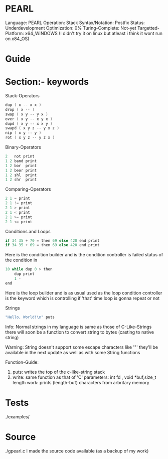 # PEARL
Language: PEARL
Operation: Stack
Syntax/Notation: Postfix 
Status: Underdevelopment 
Optimization: 0% 
Turing-Complete: Not-yet
Targetted-Platform: x64_WINDOWS (I didn't try it on linux but atleast i think it wont run on x84_OS)

# Guide

# Section:- keywords
Stack-Operators
```c
dup ( x -- x x )
drop ( x -- )
swap ( x y -- y x )
over ( x y -- x y x )
dupd ( x y -- x x y )
swapd ( x y z -- y x z )
nip ( x y -- y )
rot ( x y z -- y z x )
```

Binary-Operators
```c
2   not print
1 2 band print
1 2 bor  print
1 2 beor print
1 2 shl  print
1 2 shr  print
```

Comparing-Operators
```c
2 1 = print
2 1 != print
2 1 > print
2 1 < print
2 1 >= print
2 1 <= print
```

Conditions and Loops
```c
if 34 35 + 70 = then 69 else 420 end print
if 34 35 + 69 = then 69 else 420 end print
```

Here <if> is the condition builder and <then> is the condition controller <else> is failed status of the condition in <then>

```c
10 while dup 0 > then
    dup print
    1 -
end
```

Here <while> is the loop builder and <then> is as usual used as the loop condition controller <end> is the keyword which is controlling if 'that' time loop is gonna repeat or not


Strings
```c
"Hello, World!\n" puts
```

Info: Normal strings in my language is same as those of C-Like-Strings there will soon be a function to convert string to bytes (casting to native string)

Warning: String doesn't support some escape characters like '\"' they'll be available in the next update as well as with some String functions

Function-Guide: 
1. puts: writes the top of the c-like-string stack
2. write:  same function as that of 'C' 
           parameters: int fd , void *buf,size_t length
           work: prints (length-buf) characters from arbritary memory


# Tests
./examples/

# Source
./gpearl.c 
I made the source code available (as a backup of my work)










